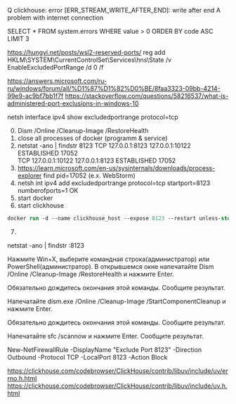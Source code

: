 Q clickhouse: error [ERR_STREAM_WRITE_AFTER_END]: write after end
A problem with internet connection

SELECT *
FROM system.errors
WHERE value > 0
ORDER BY code ASC
LIMIT 3

https://hungyi.net/posts/wsl2-reserved-ports/
reg add HKLM\SYSTEM\CurrentControlSet\Services\hns\State /v EnableExcludedPortRange /d 0 /f

https://answers.microsoft.com/ru-ru/windows/forum/all/%D1%87%D1%82%D0%BE/8faa3323-09bb-4214-99e9-ac9bf7bb1f7f
https://stackoverflow.com/questions/58216537/what-is-administered-port-exclusions-in-windows-10


netsh interface ipv4 show excludedportrange protocol=tcp

0) Dism /Online /Cleanup-Image /RestoreHealth
1) close all processes of docker (programm & service)
2) netstat -ano | findstr 8123
TCP    127.0.0.1:8123         127.0.0.1:10122        ESTABLISHED     17052                                              
TCP    127.0.0.1:10122        127.0.0.1:8123         ESTABLISHED     17052
3) https://learn.microsoft.com/en-us/sysinternals/downloads/process-explorer
find pid=17052 (e.x. WebStorm)
4) netsh int ipv4 add excludedportrange protocol=tcp startport=8123 numberofports=1
   OK
5) start docker
6) start clickhouse
```ps
docker run -d --name clickhouse_host --expose 8123 --restart unless-stopped --ulimit nofile=262144:262144 -p 8123:8123 -v \\wsl$\Ubuntu\clickhouse_data\log:/var/log/clickhouse-server -v \\wsl$\Ubuntu\home\zowie\config.xml:/etc/clickhouse-server/config.xml -v \\wsl$\Ubuntu\home\zowie\users.xml:/etc/clickhouse-server/users.xml -v \\wsl$\Ubuntu\clickhouse_data\data:/var/lib/clickhouse clickhouse/clickhouse-server:23.1.3.5-alpine
```
7) 



netstat -ano | findstr :8123

Нажмите Win+X, выберите командная строка(администратор) или PowerShell(администратор). В открывшемся окне напечатайте Dism /Online /Cleanup-Image /RestoreHealth и нажмите Enter.

Обязательно дождитесь окончания этой команды.
Сообщите результат.

Напечатайте dism.exe /Online /Cleanup-Image /StartComponentCleanup и нажмите Enter.

Обязательно дождитесь окончания этой команды.
Сообщите результат.

Напечатайте sfc /scannow и нажмите Enter.
Сообщите результат.


New-NetFirewallRule -DisplayName "Exclude Port 8123" -Direction Outbound -Protocol TCP -LocalPort 8123 -Action Block

https://clickhouse.com/codebrowser/ClickHouse/contrib/libuv/include/uv/errno.h.html
https://clickhouse.com/codebrowser/ClickHouse/contrib/libuv/include/uv.h.html


